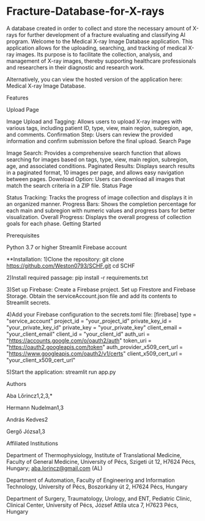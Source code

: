 # Fracture-Database-for-X-rays
A database created in order to collect and store the necessary amount of X-rays for further development of a fracture evaluating and classifying AI program. 
Welcome to the Medical X-ray Image Database application. This application allows for the uploading, searching, and tracking of medical X-ray images. Its purpose is to facilitate the collection, analysis, and management of X-ray images, thereby supporting healthcare professionals and researchers in their diagnostic and research work.

Alternatively, you can view the hosted version of the application here: Medical X-ray Image Database.

Features

Upload Page

Image Upload and Tagging: Allows users to upload X-ray images with various tags, including patient ID, type, view, main region, subregion, age, and comments.
Confirmation Step: Users can review the provided information and confirm submission before the final upload.
Search Page

Image Search: Provides a comprehensive search function that allows searching for images based on tags, type, view, main region, subregion, age, and associated conditions.
Paginated Results: Displays search results in a paginated format, 10 images per page, and allows easy navigation between pages.
Download Option: Users can download all images that match the search criteria in a ZIP file.
Status Page

Status Tracking: Tracks the progress of image collection and displays it in an organized manner.
Progress Bars: Shows the completion percentage for each main and subregion with numeric values and progress bars for better visualization.
Overall Progress: Displays the overall progress of collection goals for each phase.
Getting Started

Prerequisites

Python 3.7 or higher
Streamlit
Firebase account

**Installation:
1)Clone the repository:
git clone https://github.com/Weston0793/SCHF.git
cd SCHF

2)Install required passage:
pip install -r requirements.txt

3)Set up Firebase:
Create a Firebase project.
Set up Firestore and Firebase Storage.
Obtain the serviceAccount.json file and add its contents to Streamlit secrets.

4)Add your Firebase configuration to the secrets.toml file:
[firebase]
type = "service_account"
project_id = "your_project_id"
private_key_id = "your_private_key_id"
private_key = "your_private_key"
client_email = "your_client_email"
client_id = "your_client_id"
auth_uri = "https://accounts.google.com/o/oauth2/auth"
token_uri = "https://oauth2.googleapis.com/token"
auth_provider_x509_cert_url = "https://www.googleapis.com/oauth2/v1/certs"
client_x509_cert_url = "your_client_x509_cert_url"

5)Start the application:
streamlit run app.py

Authors

Aba Lőrincz1,2,3,*

Hermann Nudelman1,3

András Kedves2

Gergő Józsa1,3

Affiliated Institutions

Department of Thermophysiology, Institute of Translational Medicine, Faculty of General Medicine, University of Pécs, Szigeti út 12, H7624 Pécs, Hungary; aba.lorincz@gmail.com (AL)

Department of Automation, Faculty of Engineering and Information Technology, University of Pécs, Boszorkány út 2, H7624 Pécs, Hungary

Department of Surgery, Traumatology, Urology, and ENT, Pediatric Clinic, Clinical Center, University of Pécs, József Attila utca 7, H7623 Pécs, Hungary
